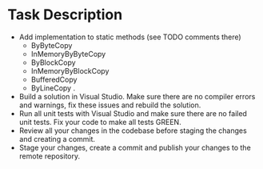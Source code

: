 # Task Description

- Add implementation to static methods (see TODO comments there)
    - ByByteCopy
    - InMemoryByByteCopy
    - ByBlockCopy
    - InMemoryByBlockCopy
    - BufferedCopy
    - ByLineCopy
 .  
- Build a solution in Visual Studio. Make sure there are no compiler errors and warnings, fix these issues and rebuild the solution.
- Run all unit tests with Visual Studio and make sure there are no failed unit tests. Fix your code to make all tests GREEN.
- Review all your changes in the codebase before staging the changes and creating a commit.
- Stage your changes, create a commit and publish your changes to the remote repository.

